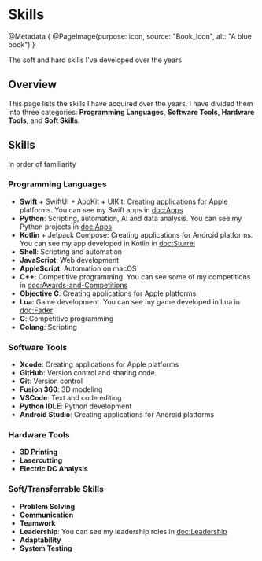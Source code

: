 # Skills

@Metadata {
    @PageImage(purpose: icon, source: "Book_Icon", alt: "A blue book")
}

The soft and hard skills I've developed over the years

## Overview

This page lists the skills I have acquired over the years. I have divided them into three categories: **Programming Languages**, **Software Tools**, **Hardware Tools**, and **Soft Skills**.

## Skills
In order of familiarity
### Programming Languages
- **Swift** + SwiftUI + AppKit + UIKit: Creating applications for Apple platforms. You can see my Swift apps in <doc:Apps>
- **Python**: Scripting, automation, AI and data analysis. You can see my Python projects in <doc:Apps>
- **Kotlin** + Jetpack Compose: Creating applications for Android platforms. You can see my app developed in Kotlin in <doc:Sturrel>
- **Shell**: Scripting and automation
- **JavaScript**: Web development
- **AppleScript**: Automation on macOS
- **C++**: Competitive programming. You can see some of my competitions in <doc:Awards-and-Competitions>
- **Objective C**: Creating applications for Apple platforms
- **Lua**: Game development. You can see my game developed in Lua in <doc:Fader>
- **C**: Competitive programming
- **Golang**: Scripting
### Software Tools
- **Xcode**: Creating applications for Apple platforms
- **GitHub**: Version control and sharing code
- **Git**: Version control
- **Fusion 360**: 3D modeling
- **VSCode**: Text and code editing
- **Python IDLE**: Python development
- **Android Studio**: Creating applications for Android platforms
### Hardware Tools
- **3D Printing**
- **Lasercutting**
- **Electric DC Analysis**
### Soft/Transferrable Skills
- **Problem Solving**
- **Communication**
- **Teamwork**
- **Leadership**: You can see my leadership roles in <doc:Leadership>
- **Adaptability**
- **System Testing**
